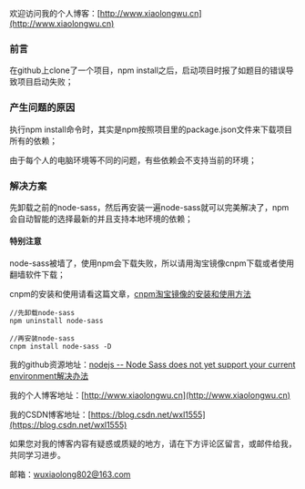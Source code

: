 欢迎访问我的个人博客：[http://www.xiaolongwu.cn](http://www.xiaolongwu.cn)

### 前言
在github上clone了一个项目，npm install之后，启动项目时报了如题目的错误导致项目启动失败；
### 产生问题的原因
执行npm install命令时，其实是npm按照项目里的package.json文件来下载项目所有的依赖；

由于每个人的电脑环境等不同的问题，有些依赖会不支持当前的环境；

### 解决方案
先卸载之前的node-sass，然后再安装一遍node-sass就可以完美解决了，npm会自动智能的选择最新的并且支持本地环境的依赖；

#### 特别注意
node-sass被墙了，使用npm会下载失败，所以请用淘宝镜像cnpm下载或者使用翻墙软件下载；

cnpm的安装和使用请看这篇文章，[cnpm淘宝镜像的安装和使用方法](https://blog.csdn.net/wxl1555/article/details/71172285)
```
//先卸载node-sass
npm uninstall node-sass

//再安装node-sass
cnpm install node-sass -D
```




我的github资源地址：[nodejs -- Node Sass does not yet support your current environment解决办法](https://github.com/LeonWuV/FE-blog-repository/blob/master/nodejs/nodejs%20--%20Node%20Sass%20does%20not%20yet%20support%20your%20current%20environment%E8%A7%A3%E5%86%B3%E5%8A%9E%E6%B3%95.md)

我的个人博客地址：[http://www.xiaolongwu.cn](http://www.xiaolongwu.cn)

我的CSDN博客地址：[https://blog.csdn.net/wxl1555](https://blog.csdn.net/wxl1555)

如果您对我的博客内容有疑惑或质疑的地方，请在下方评论区留言，或邮件给我，共同学习进步。

邮箱：wuxiaolong802@163.com